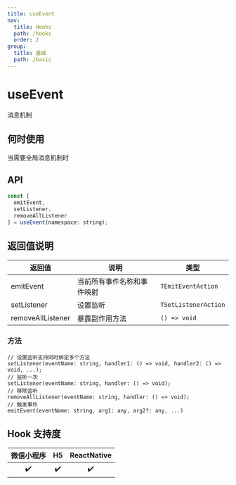 ```yaml
---
title: useEvent
nav:
  title: Hooks
  path: /hooks
  order: 2
group:
  title: 基础
  path: /basic
---
```


# useEvent

消息机制

## 何时使用

当需要全局消息机制时

## API

```jsx | pure
const [
  emitEvent,
  setListener,
  removeAllListener
] = useEvent(namespace: string);
```

## 返回值说明

| 返回值   | 说明                       | 类型       |
| -------- | -------------------------- | ---------- |
| emitEvent    | 当前所有事件名称和事件映射 | `TEmitEventAction`   |
| setListener | 设置监听         | `TSetListenerAction` |
| removeAllListener | 暴露副作用方法             | `() => void` |

### 方法

```tsx | pure
// 设置监听支持同时绑定多个方法
setListener(eventName: string, handler1: () => void, handler2: () => void, ...);
// 监听一次
setListener(eventName: string, handler: () => void);
// 移除监听
removeAllListener(eventName: string, handler: () => void);
// 触发事件
emitEvent(eventName: string, arg1: any, arg2?: any, ...)
```
## Hook 支持度

| 微信小程序 | H5  | ReactNative |
| :--------: | :-: | :---------: |
|     ✔️     | ✔️  |     ✔️      |
